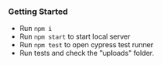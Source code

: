 ### Getting Started

- Run `npm i`
- Run `npm start` to start local server
- Run `npm test` to open cypress test runner
- Run tests and check the "uploads" folder.
